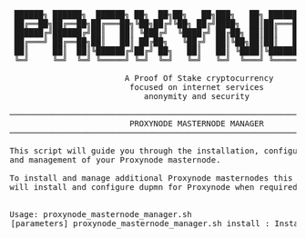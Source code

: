 <pre>

 ██████╗ ██████╗  ██████╗ ██╗  ██╗██╗   ██╗███╗   ██╗ ██████╗ ██████╗ ███████╗
 ██╔══██╗██╔══██╗██╔═══██╗╚██╗██╔╝╚██╗ ██╔╝████╗  ██║██╔═══██╗██╔══██╗██╔════╝
 ██████╔╝██████╔╝██║   ██║ ╚███╔╝  ╚████╔╝ ██╔██╗ ██║██║   ██║██║  ██║█████╗
 ██╔═══╝ ██╔══██╗██║   ██║ ██╔██╗   ╚██╔╝  ██║╚██╗██║██║   ██║██║  ██║██╔══╝
 ██║     ██║  ██║╚██████╔╝██╔╝ ██╗   ██║   ██║ ╚████║╚██████╔╝██████╔╝███████╗
 ╚═╝     ╚═╝  ╚═╝ ╚═════╝ ╚═╝  ╚═╝   ╚═╝   ╚═╝  ╚═══╝ ╚═════╝ ╚═════╝ ╚══════╝

                        A Proof Of Stake cryptocurrency
                         focused on internet services
                            anonymity and security

───────────────────────────────────────────────────────────────────────────────
                         PROXYNODE MASTERNODE MANAGER
───────────────────────────────────────────────────────────────────────────────

This script will guide you through the installation, configuration
and management of your Proxynode masternode.

To install and manage additional Proxynode masternodes this script
will install and configure dupmn for Proxynode when required.


Usage: proxynode_masternode_manager.sh <option> [parameters]

proxynode_masternode_manager.sh install           : Install Proxynode masternode(s)
proxynode_masternode_manager.sh summary           : Display Proxynode main masternode installation summary
proxynode_masternode_manager.sh help              : Display this help text
proxynode_masternode_manager.sh update            : Update Proxynode binaries
proxynode_masternode_manager.sh bootstrap         : Download and install Proxynode bootstrap
proxynode_masternode_manager.sh createbootstrap   : Create Proxynode bootstrap (from installed masternode)
proxynode_masternode_manager.sh stop              : Stop Proxynode masternode
proxynode_masternode_manager.sh start             : Start Proxynode masternode
proxynode_masternode_manager.sh status            : Show Proxynode masternode status
proxynode_masternode_manager.sh monitor [seconds] : Monitor Proxynode masternode and system continuously
proxynode_masternode_manager.sh showconf          : Display contents of prx.conf
proxynode_masternode_manager.sh replace strA strB : Replace 'string A' with 'string B' in prx.conf
proxynode_masternode_manager.sh dupmn             : Install or update dupmn
proxynode_masternode_manager.sh disclaimer        : Display disclaimer
proxynode_masternode_manager.sh donation          : Show donation addresses



DISCLAIMER

This script is provided 'as is', without warranty of any kind.
Be aware that this script is run at your own risk and while this script
has been written with the intention of minimizing the potential for
unintended consequences, the owners, providers and contributors
can not be held responsible for any misuse or script problems.
The owners, providers and contributors assume no liability for any
financial loss, loss in revenue, loss of data, damages, direct or
consequential that may result from the use of this script and
the software that is downloaded and installed with it.

</pre
